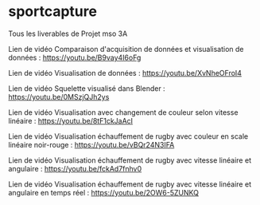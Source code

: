 # sportcapture
Tous les liverables de Projet mso 3A

Lien de vidéo Comparaison d'acquisition de données et visualisation de données : https://youtu.be/B9vay4I6oFg

Lien de vidéo Visualisation de données : https://youtu.be/XvNheOFroI4

Lien de vidéo Squelette visualisé dans Blender : https://youtu.be/0MSzjQJh2ys

Lien de vidéo Visualisation avec changement de couleur selon vitesse linéaire : https://youtu.be/8tF1ckJaAcI

Lien de vidéo Visualisation échauffement de rugby avec couleur en scale linéaire noir-rouge : https://youtu.be/vBQr24N3IFA

Lien de vidéo Visualisation échauffement de rugby avec vitesse linéaire et angulaire : https://youtu.be/fckAd7fnhv0

Lien de vidéo Visualisation échauffement de rugby avec vitesse linéaire et angulaire en temps réel : https://youtu.be/2OW6-5ZUNKQ
